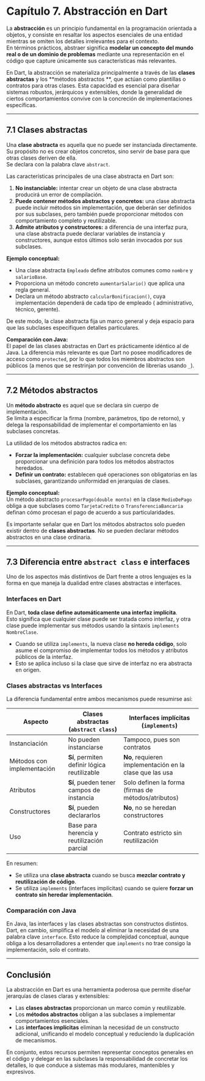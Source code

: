 # Capítulo 7. Abstracción en Dart

La **abstracción** es un principio fundamental en la programación orientada a objetos, y consiste en resaltar los
aspectos esenciales de una entidad mientras se omiten los detalles irrelevantes para el contexto.  
En términos prácticos, abstraer significa **modelar un concepto del mundo real o de un dominio de problemas** mediante
una representación en el código que capture únicamente sus características más relevantes.

En Dart, la abstracción se materializa principalmente a través de las **clases abstractas** y los **métodos abstractos
**, que actúan como plantillas o contratos para otras clases. Esta capacidad es esencial para diseñar sistemas robustos,
jerárquicos y extensibles, donde la generalidad de ciertos comportamientos convive con la concreción de implementaciones
específicas.

---

## 7.1 Clases abstractas

Una **clase abstracta** es aquella que no puede ser instanciada directamente. Su propósito no es crear objetos
concretos, sino servir de base para que otras clases deriven de ella.  
Se declara con la palabra clave `abstract`.

Las características principales de una clase abstracta en Dart son:

1. **No instanciable:** intentar crear un objeto de una clase abstracta producirá un error de compilación.
2. **Puede contener métodos abstractos y concretos:** una clase abstracta puede incluir métodos sin implementación, que
   deberán ser definidos por sus subclases, pero también puede proporcionar métodos con comportamiento completo y
   reutilizable.
3. **Admite atributos y constructores:** a diferencia de una interfaz pura, una clase abstracta puede declarar variables
   de instancia y constructores, aunque estos últimos solo serán invocados por sus subclases.

**Ejemplo conceptual:**

- Una clase abstracta `Empleado` define atributos comunes como `nombre` y `salarioBase`.
- Proporciona un método concreto `aumentarSalario()` que aplica una regla general.
- Declara un método abstracto `calcularBonificacion()`, cuya implementación dependerá de cada tipo de empleado (
  administrativo, técnico, gerente).

De este modo, la clase abstracta fija un marco general y deja espacio para que las subclases especifiquen detalles
particulares.

**Comparación con Java:**  
El papel de las clases abstractas en Dart es prácticamente idéntico al de Java. La diferencia más relevante es que Dart
no posee modificadores de acceso como `protected`, por lo que todos los miembros abstractos son públicos (a menos que se
restrinjan por convención de librerías usando `_`).

---

## 7.2 Métodos abstractos

Un **método abstracto** es aquel que se declara sin cuerpo de implementación.  
Se limita a especificar la firma (nombre, parámetros, tipo de retorno), y delega la responsabilidad de implementar el
comportamiento en las subclases concretas.

La utilidad de los métodos abstractos radica en:

- **Forzar la implementación:** cualquier subclase concreta debe proporcionar una definición para todos los métodos
  abstractos heredados.
- **Definir un contrato:** establecen qué operaciones son obligatorias en las subclases, garantizando uniformidad en
  jerarquías de clases.

**Ejemplo conceptual:**  
Un método abstracto `procesarPago(double monto)` en la clase `MedioDePago` obliga a que subclases como `TarjetaCredito`
o `TransferenciaBancaria` definan cómo procesan el pago de acuerdo a sus particularidades.

Es importante señalar que en Dart los métodos abstractos solo pueden existir dentro de **clases abstractas**. No se
pueden declarar métodos abstractos en una clase ordinaria.

---

## 7.3 Diferencia entre `abstract class` e interfaces

Uno de los aspectos más distintivos de Dart frente a otros lenguajes es la forma en que maneja la dualidad entre clases
abstractas e interfaces.

### Interfaces en Dart

En Dart, **toda clase define automáticamente una interfaz implícita**.  
Esto significa que cualquier clase puede ser tratada como interfaz, y otra clase puede implementar sus métodos usando la
sintaxis `implements NombreClase`.

- Cuando se utiliza `implements`, la nueva clase **no hereda código**, solo asume el compromiso de implementar todos los
  métodos y atributos públicos de la interfaz.
- Esto se aplica incluso si la clase que sirve de interfaz no era abstracta en origen.

### Clases abstractas vs Interfaces

La diferencia fundamental entre ambos mecanismos puede resumirse así:

| Aspecto                    | Clases abstractas (`abstract class`)         | Interfaces implícitas (`implements`)                     |
|----------------------------|----------------------------------------------|----------------------------------------------------------|
| Instanciación              | No pueden instanciarse                       | Tampoco, pues son contratos                              |
| Métodos con implementación | **Sí**, permiten definir lógica reutilizable | **No**, requieren implementación en la clase que las usa |
| Atributos                  | **Sí**, pueden tener campos de instancia     | Solo definen la forma (firmas de métodos/atributos)      |
| Constructores              | **Sí**, pueden declararlos                   | **No**, no se heredan constructores                      |
| Uso                        | Base para herencia y reutilización parcial   | Contrato estricto sin reutilización                      |

En resumen:

- Se utiliza una **clase abstracta** cuando se busca **mezclar contrato y reutilización de código**.
- Se utiliza `implements` (interfaces implícitas) cuando se quiere **forzar un contrato sin heredar implementación**.

### Comparación con Java

En Java, las interfaces y las clases abstractas son constructos distintos. Dart, en cambio, simplifica el modelo al
eliminar la necesidad de una palabra clave `interface`. Esto reduce la complejidad conceptual, aunque obliga a los
desarrolladores a entender que `implements` no trae consigo la implementación, solo el contrato.

---

## Conclusión

La abstracción en Dart es una herramienta poderosa que permite diseñar jerarquías de clases claras y extensibles:

- Las **clases abstractas** proporcionan un marco común y reutilizable.
- Los **métodos abstractos** obligan a las subclases a implementar comportamientos esenciales.
- Las **interfaces implícitas** eliminan la necesidad de un constructo adicional, unificando el modelo conceptual y
  reduciendo la duplicación de mecanismos.

En conjunto, estos recursos permiten representar conceptos generales en el código y delegar en las subclases la
responsabilidad de concretar los detalles, lo que conduce a sistemas más modulares, mantenibles y expresivos.